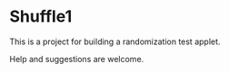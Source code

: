 # Shuffle1

This is a project for building a randomization test applet.

Help and suggestions are welcome.

